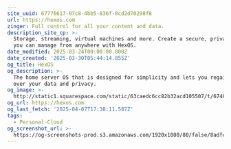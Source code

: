 ```yaml
---
site_uuid: 67776617-07c8-4bb5-836f-0cd2d70298f8
url: https://hexos.com
zinger: Full control for all your content and data.
description_site_cp: >-
  Storage, streaming, virtual machines and more. Create a secure, private server
  you can manage from anywhere with HexOS.
date_modified: 2025-03-24T00:00:00.000Z
date_created: '2025-03-30T05:44:14.855Z'
og_title: HexOS
og_description: >-
  The home server OS that is designed for simplicity and lets you regain control
  over your data and privacy.
og_image: >-
  http://static1.squarespace.com/static/63caedc6cc82b32acd105507/t/6748e615b6305e04d2192e79/1732830741442/HexOS+Logo+%2B+wordmark.png?format=1500w
og_url: https://hexos.com
og_last_fetch: '2025-04-07T17:38:11.587Z'
tags:
  - Personal-Cloud
og_screenshot_url: >-
  https://og-screenshots-prod.s3.amazonaws.com/1920x1080/80/false/8adfc03cfe9b07cf02796e1ff63e3e0f1fb8c0846186f8ecc8fbafa783014453.jpeg
---
```


